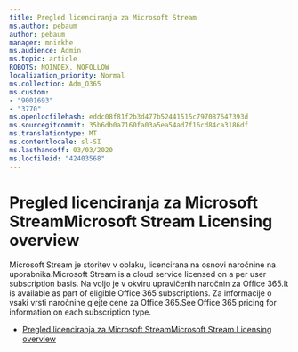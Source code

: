 ```yaml
---
title: Pregled licenciranja za Microsoft Stream
ms.author: pebaum
author: pebaum
manager: mnirkhe
ms.audience: Admin
ms.topic: article
ROBOTS: NOINDEX, NOFOLLOW
localization_priority: Normal
ms.collection: Adm_O365
ms.custom:
- "9001693"
- "3770"
ms.openlocfilehash: eddc08f81f2b3d477b52441515c797087647393d
ms.sourcegitcommit: 35b6db0a7160fa03a5ea54ad7f16cd84ca3186df
ms.translationtype: MT
ms.contentlocale: sl-SI
ms.lasthandoff: 03/03/2020
ms.locfileid: "42403568"
---
```

# <a name="microsoft-stream-licensing-overview"></a><span data-ttu-id="67d1b-102">Pregled licenciranja za Microsoft Stream</span><span class="sxs-lookup"><span data-stu-id="67d1b-102">Microsoft Stream Licensing overview</span></span>

<span data-ttu-id="67d1b-103">Microsoft Stream je storitev v oblaku, licencirana na osnovi naročnine na uporabnika.</span><span class="sxs-lookup"><span data-stu-id="67d1b-103">Microsoft Stream is a cloud service licensed on a per user subscription basis.</span></span> <span data-ttu-id="67d1b-104">Na voljo je v okviru upravičenih naročnin za Office 365.</span><span class="sxs-lookup"><span data-stu-id="67d1b-104">It is available as part of eligible Office 365 subscriptions.</span></span> <span data-ttu-id="67d1b-105">Za informacije o vsaki vrsti naročnine glejte cene za Office 365.</span><span class="sxs-lookup"><span data-stu-id="67d1b-105">See Office 365 pricing for information on each subscription type.</span></span>

- [<span data-ttu-id="67d1b-106">Pregled licenciranja za Microsoft Stream</span><span class="sxs-lookup"><span data-stu-id="67d1b-106">Microsoft Stream Licensing overview</span></span>](https://docs.microsoft.com/en-us/stream/license-overview)